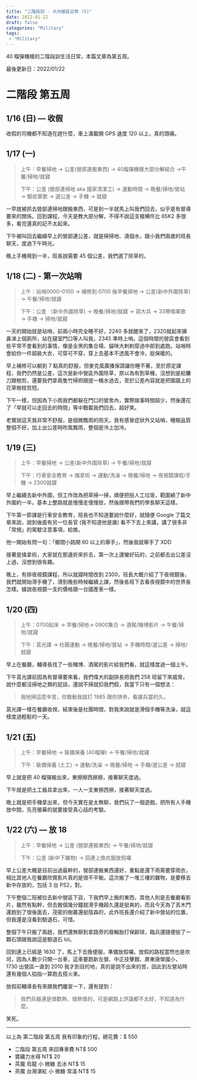 ```yaml
---
title: "二階段訓 - 大內營區日常 (5)"
date: 2022-01-22
draft: false
categories: "Military"
tags: 
 - "Military"
---
```


40 榴彈機槍的二階段訓生活日常，本篇文章為第五周。

<!--more-->

最後更新日：2022/01/22

# 二階段 第五周

## 1/16 (日) — 收假

收假的司機都不知道在趕什麼，車上滿載開 GPS 速度 120 以上，真的頭痛。

## 1/17 (一)

> 上午：早餐掃地 → 公差(營部連搬東西) → 40榴彈機槍大部分解結合 →午餐/掃地/就寢
> 
> 下午：公差 (營部連掃地 aka 國家清潔工) → 運動時間 → 晚餐/掃地/營站 → 驗收軍歌 → 選公差 → 手機 → 就寢

一早就被抓去營部連掃地跟搬東西，可是到一半就馬上叫我們回去，似乎是有督導要來的關係。回到課程，今天是教大部分解，不得不說這支槍構件比 65K2 多很多，看完還真的記不太起來。

下午被叫回去繼續早上的營部連公差，就是掃掃地、澆個水，跟小我們兩歲的班長聊天，度過下午時光。

晚上手機用到一半，班長說需要 45 個公差，我們選了除草的。

## 1/18 (二) - 第一次站哨

> 上午：站哨0000–0100 → 補修到 0700 後早餐掃地 → 公差(新中外圍除草) → 午餐/掃地/就寢
>
> 下午：公差 （新中外圍除草) → 晚餐/掃地/就寢 → 寫大兵 → 33帶唱軍歌 → 手機 → 掃地/就寢

一天的開始就是站哨，前兩小時完全睡不好，2240 多就醒來了，2320就起來擤鼻涕上個廁所，站在寢室門口等人叫我，2345 準時上哨。這個時間的營區會看到些平常不會看到的事情，像是全黑的集合場、貓咪大剌剌穿過中郎到處跑。站哨時會給你一件超級大衣，可穿可不穿，穿上去基本不透風不會冷，挺保暖的。

早上補修可以躺到 7 點真的舒服，但麥克風廣播保證讓你睡不著，至於原定課程，我們仍然是公差，這次是新中營區外圍除草，原以為有割草機，沒想到是給鐮刀跟樹剪，還要我們拿兩隻竹掃把跟提一桶水過去，至於公差內容就是把圍牆上的花草樹枝剪短。

下午一樣，但因為下小雨我們都躲在門口的營舍內，實際做事時間超少，然後還花了「早就可以走回去的時間」等中戰載我們回去，超好笑。

老實說這天我非常不舒服，是個微飄雨的雨天，我有感冒症狀外又站哨，睡眠品質整個不好，加上出公差時吹風飄雨，整個是冷上加冷。

## 1/19 (三)

> 上午：早餐掃地 → 公差(新中外圍除草) → 午餐/掃地/就寢
> 
> 下午：行車安全教育 → 擒拿術 → 運動/洗澡 → 晚餐/掃地 → 夜視鏡課程/手機 → 2300就寢

早上繼續去新中外圍，但工作改為把草掃一掃，順便把撿人工垃圾，範圍繞了新中外圍約一半。基本上整路就是慢慢走慢慢撿，然後跟帶我們的學長聊天這樣。

下午第一節課是行車安全教育，班長也不知道要說什麼好，就隨便 Google 了篇文章來說，說到後面有另一位長官 (我不知道他是誰) 看不下去上來講，講了很多非「常規」的駕駛注意事項，給推。

他一開始有問一句：「鄉間小路開 60 以上的舉手」，然後我就舉手了 XDD

接著是擒拿術，大家就在那邊折來折去，第一次上還蠻好玩的，之前都去出公差沒上過，沒想到很有趣。

晚上，有排夜視鏡課程，所以就寢時間改到 2300，班長大概介紹了下夜視鏡後，我們就開始滑手機了，滑到晚些時候繼續上課，然後各班下去看夜視鏡中的世界長怎樣。據說夜視鏡一支的價格跟一台國產車一樣。

## 1/20 (四)

> 上午：0700起床 → 早餐/掃地→ 0900集合 → 酒駕/賭博影片 → 午餐/掃地/就寢
> 
> 下午：莒光課 → 社團運動 → 晚餐/掃地/營站 → 手機時間/選公差 → 掃地/就寢

早上在餐廳，輔導長找了一些賭博、酒駕的影片給我們看，就這樣度過一個上午。

下午莒光課前因為有督導要來看，我們偉大的副排長把我們 258 班留下來威脅，說什麼都沒掃地之類的屁話，還說不掃就扣我們假，我當下只有一個想法：

> 我地掃這麼辛苦，你敢動我就打 1985 跟你拼命，看誰兵當的久。

莒光課一樣在餐廳收視，結束後是社團時間，對我來說就是滑個手機等洗澡，就這樣度過輕鬆的一天。

## 1/21 (五)

> 上午：早餐掃地 → 裝備保養 (40榴彈) → 午餐/掃地/就寢
> 
> 下午：裝備保養 (土工) → 運動/洗澡 → 晚餐/掃地 → 手機/選公差 → 就寢

早上就是把 40 榴彈搬出來，東擦擦西擦擦，接著聊天度過。

下午就是把土工器具拿出來，一人一支東擦西擦，接著聊天度過。

晚上就是把手機拿出來，但今天實在是太無聊，我們玩了一個遊戲，把所有人手機放中間，先亮螢幕的就要接受真心話的考驗。

## 1/22 (六) — 放 18

> 上午：早餐掃地 → 公差 (營部連搬東西) → 午餐/掃地/就寢
> 
> 下午：公差 (新中下雜物) → 回連上換衣服放假囉

早上公差大概是目前出過最幹的，營部連搬東西還好，重點是還下雨需要穿雨衣，相比其他人在餐廳欣賞影片真的是很不平衡。這次搬了一堆三樓的雜物，是要移去新中存放的，包括 3 台 PS2，對。

下午整個二班被拉去新中營區下貨，下我們早上搬的東西，其他人則是去餐廳看影片，雖然有點幹，但去搬個幾分鐘就滑手機超久還是挺爽的，而且今天為了丟木門還跑到了很後面去，茂密的樹叢還挺陰森的，此外班長還介紹了新中營站的位置，但我還是沒看到驗退石，可惜。

整個下午只搬了兩趟，我們還無聊到拿路旁的廢輪胎打保齡球，臨兵還隨便撿了一顆石頭跟我說這是驗退石 lol。

回到連上已經是 1630 了，馬上下去換便服，準備放假囉。放假的路程當然也是坎坷，因為人數少只開一台車，這車要跑新左營、中正技擊館、屏東唐榮國小，1730 出營區一直到 2010 我才到目的地，真的是說不出來的苦，因此到左營站時還有幾個人掐指一算跑去搭火車。

放假前輔導長有來跟我們離宣一下，還有提到：

> 我們兵器連是很歡熱、很熱情的，可是網路上評論都不太好，不知道為什麼。

笑死。

---

以上為 第二階段 第五周 我有印象的行程，總花費：$ 550

- 二階段 第五周 來回專車費 NT$ 500
- 寶礦力水得 NT$ 20
- 茶魔 烏龍 小 微糖 去冰 NT$ 15
- 茶魔 台灣湛紅 小 微糖 常溫 NT$ 15